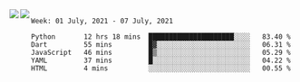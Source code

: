 <a href="https://github.com/anuraghazra/github-readme-stats">
  <img align="left" src="https://github-readme-stats.vercel.app/api?username=Tanesan&count_private=true&show_icons=true" />
</a>
<a href="https://github.com/anuraghazra/github-readme-stats">
  <img align="left" src="https://github-readme-stats.vercel.app/api/top-langs/?username=Tanesan" />
</a>

<!--START_SECTION:waka-->
```text
Week: 01 July, 2021 - 07 July, 2021

Python       12 hrs 18 mins  █████████████████████░░░░   83.40 % 
Dart         55 mins         █▓░░░░░░░░░░░░░░░░░░░░░░░   06.31 % 
JavaScript   46 mins         █▒░░░░░░░░░░░░░░░░░░░░░░░   05.29 % 
YAML         37 mins         █░░░░░░░░░░░░░░░░░░░░░░░░   04.22 % 
HTML         4 mins          ░░░░░░░░░░░░░░░░░░░░░░░░░   00.55 % 
```
<!--END_SECTION:waka-->
